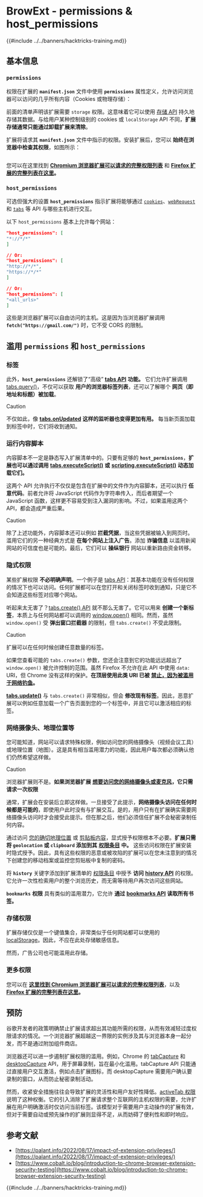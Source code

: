 # BrowExt - permissions & host_permissions

{{#include ../../banners/hacktricks-training.md}}

## 基本信息

### **`permissions`**

权限在扩展的 **`manifest.json`** 文件中使用 **`permissions`** 属性定义，允许访问浏览器可以访问的几乎所有内容（Cookies 或物理存储）：

前面的清单声明该扩展需要 `storage` 权限。这意味着它可以使用 [存储 API](https://developer.mozilla.org/en-US/docs/Mozilla/Add-ons/WebExtensions/API/storage) 持久地存储其数据。与给用户某种控制级别的 cookies 或 `localStorage` API 不同，**扩展存储通常只能通过卸载扩展来清除**。

扩展将请求其 **`manifest.json`** 文件中指示的权限。安装扩展后，您可以 **始终在浏览器中检查其权限**，如图所示：

<figure><img src="../../images/image (18).png" alt=""><figcaption></figcaption></figure>

您可以在这里找到 [**Chromium 浏览器扩展可以请求的完整权限列表**](https://developer.chrome.com/docs/extensions/develop/concepts/declare-permissions#permissions) 和 [**Firefox 扩展的完整列表在这里**](https://developer.mozilla.org/en-US/docs/Mozilla/Add-ons/WebExtensions/manifest.json/permissions#api_permissions)**。**

### `host_permissions`

可选但强大的设置 **`host_permissions`** 指示扩展将能够通过 [`cookies`](https://developer.mozilla.org/en-US/docs/Mozilla/Add-ons/WebExtensions/API/cookies)、[`webRequest`](https://developer.mozilla.org/en-US/docs/Mozilla/Add-ons/WebExtensions/API/webRequest) 和 [`tabs`](https://developer.mozilla.org/en-US/docs/Mozilla/Add-ons/WebExtensions/API/tabs) 等 API 与哪些主机进行交互。

以下 `host_permissions` 基本上允许每个网站：
```json
"host_permissions": [
"*://*/*"
]

// Or:
"host_permissions": [
"http://*/*",
"https://*/*"
]

// Or:
"host_permissions": [
"<all_urls>"
]
```
这些是浏览器扩展可以自由访问的主机。这是因为当浏览器扩展调用 **`fetch("https://gmail.com/")`** 时，它不受 CORS 的限制。

## 滥用 `permissions` 和 `host_permissions`

### 标签

此外，**`host_permissions`** 还解锁了“高级” [**tabs API**](https://developer.mozilla.org/en-US/docs/Mozilla/Add-ons/WebExtensions/API/tabs) **功能。** 它们允许扩展调用 [tabs.query()](https://developer.mozilla.org/en-US/docs/Mozilla/Add-ons/WebExtensions/API/tabs/query)，不仅可以获取 **用户的浏览器标签列表**，还可以了解哪个 **网页（即地址和标题）被加载**。

> [!CAUTION]
> 不仅如此，像 [**tabs.onUpdated**](https://developer.mozilla.org/en-US/docs/Mozilla/Add-ons/WebExtensions/API/tabs/onUpdated) **这样的监听器也变得更加有用。** 每当新页面加载到标签中时，它们将收到通知。

### 运行内容脚本 <a href="#running-content-scripts" id="running-content-scripts"></a>

内容脚本不一定是静态写入扩展清单中的。只要有足够的 **`host_permissions`**，**扩展也可以通过调用** [**tabs.executeScript()**](https://developer.mozilla.org/en-US/docs/Mozilla/Add-ons/WebExtensions/API/tabs/executeScript) **或** [**scripting.executeScript()**](https://developer.mozilla.org/en-US/docs/Mozilla/Add-ons/WebExtensions/API/scripting/executeScript) **动态加载它们。**

这两个 API 允许执行不仅仅是包含在扩展中的文件作为内容脚本，还可以执行 **任意代码**。前者允许将 JavaScript 代码作为字符串传入，而后者期望一个 JavaScript 函数，这样更不容易受到注入漏洞的影响。不过，如果滥用这两个 API，都会造成严重后果。

> [!CAUTION]
> 除了上述功能外，内容脚本还可以例如 **拦截凭据**，当这些凭据被输入到网页时。滥用它们的另一种经典方式是 **在每个网站上注入广告**。添加 **诈骗信息** 以滥用新闻网站的可信度也是可能的。最后，它们可以 **操纵银行** 网站以重新路由资金转移。

### 隐式权限 <a href="#implicit-privileges" id="implicit-privileges"></a>

某些扩展权限 **不必明确声明**。一个例子是 [tabs API](https://developer.mozilla.org/en-US/docs/Mozilla/Add-ons/WebExtensions/API/tabs)：其基本功能在没有任何权限的情况下也可以访问。任何扩展都可以在您打开和关闭标签时收到通知，只是它不会知道这些标签对应哪个网站。

听起来太无害了？[tabs.create() API](https://developer.mozilla.org/en-US/docs/Mozilla/Add-ons/WebExtensions/API/tabs/create) 就不那么无害了。它可以用来 **创建一个新标签**，本质上与任何网站都可以调用的 [window.open()](https://developer.mozilla.org/en-US/docs/Web/API/Window/open) 相同。然而，虽然 `window.open()` 受 **弹出窗口拦截器** 的限制，但 `tabs.create()` 不受此限制。

> [!CAUTION]
> 扩展可以在任何时候创建任意数量的标签。

如果您查看可能的 `tabs.create()` 参数，您还会注意到它的功能远远超出了 `window.open()` 被允许控制的范围。虽然 Firefox 不允许在此 API 中使用 `data:` URI，但 Chrome 没有这样的保护。**在顶层使用此类 URI 已被** [**禁止，因为被滥用于网络钓鱼**](https://bugzilla.mozilla.org/show_bug.cgi?id=1331351)**。**

[**tabs.update()**](https://developer.mozilla.org/en-US/docs/Mozilla/Add-ons/WebExtensions/API/tabs/update) 与 `tabs.create()` 非常相似，但会 **修改现有标签**。因此，恶意扩展可以例如任意加载一个广告页面到您的一个标签中，并且它可以激活相应的标签。

### 网络摄像头、地理位置等 <a href="#webcam-geolocation-and-friends" id="webcam-geolocation-and-friends"></a>

您可能知道，网站可以请求特殊权限，例如访问您的网络摄像头（视频会议工具）或地理位置（地图）。这是具有相当滥用潜力的功能，因此用户每次都必须确认他们仍然希望这样做。

> [!CAUTION]
> 浏览器扩展则不是。**如果浏览器扩展** [**想要访问您的网络摄像头或麦克风**](https://developer.mozilla.org/en-US/docs/Web/API/MediaDevices/getUserMedia)**，它只需请求一次权限**

通常，扩展会在安装后立即这样做。一旦接受了此提示，**网络摄像头访问在任何时候都是可能的**，即使用户此时没有与扩展交互。是的，用户只有在扩展确实需要网络摄像头访问时才会接受此提示。但在那之后，他们必须信任扩展不会秘密录制任何内容。

通过访问 [您的确切地理位置](https://developer.mozilla.org/en-US/docs/Web/API/Geolocation) 或 [剪贴板内容](https://developer.mozilla.org/en-US/docs/Web/API/Clipboard_API)，显式授予权限根本不必要。**扩展只需将 `geolocation` 或 `clipboard` 添加到其** [**权限条目**](https://developer.mozilla.org/en-US/docs/Mozilla/Add-ons/WebExtensions/manifest.json/permissions) **中。** 这些访问权限在扩展安装时隐式授予。因此，具有这些权限的恶意或被攻陷的扩展可以在您未注意到的情况下创建您的移动档案或监控您剪贴板中复制的密码。

将 **`history`** 关键字添加到扩展清单的 [权限条目](https://developer.mozilla.org/en-US/docs/Mozilla/Add-ons/WebExtensions/manifest.json/permissions) 中授予 **访问** [**history API**](https://developer.mozilla.org/en-US/docs/Mozilla/Add-ons/WebExtensions/API/history) 的权限。它允许一次性检索用户的整个浏览历史，而无需等待用户再次访问这些网站。

**`bookmarks`** **权限** 具有类似的滥用潜力，它允许 **通过** [**bookmarks API**](https://developer.mozilla.org/en-US/docs/Mozilla/Add-ons/WebExtensions/API/bookmarks) **读取所有书签。**

### 存储权限 <a href="#the-storage-permission" id="the-storage-permission"></a>

扩展存储仅仅是一个键值集合，非常类似于任何网站都可以使用的 [localStorage](https://developer.mozilla.org/en-US/docs/Web/API/Window/localStorage)。因此，不应在此处存储敏感信息。

然而，广告公司也可能滥用此存储。

### 更多权限

您可以在 [**这里找到 Chromium 浏览器扩展可以请求的完整权限列表**](https://developer.chrome.com/docs/extensions/develop/concepts/declare-permissions#permissions)，以及 [**Firefox 扩展的完整列表在这里**](https://developer.mozilla.org/en-US/docs/Mozilla/Add-ons/WebExtensions/manifest.json/permissions#api_permissions)**。**

## 预防 <a href="#why-not-restrict-extension-privileges" id="why-not-restrict-extension-privileges"></a>

谷歌开发者的政策明确禁止扩展请求超出其功能所需的权限，从而有效减轻过度权限请求的情况。一个浏览器扩展超越这一界限的实例涉及其与浏览器本身一起分发，而不是通过附加组件商店。

浏览器还可以进一步遏制扩展权限的滥用。例如，Chrome 的 [tabCapture](https://developer.chrome.com/docs/extensions/reference/tabCapture/) 和 [desktopCapture](https://developer.chrome.com/docs/extensions/reference/desktopCapture/) API，用于屏幕录制，旨在最小化滥用。tabCapture API 只能通过直接用户交互激活，例如点击扩展图标，而 desktopCapture 需要用户确认要录制的窗口，从而防止秘密录制活动。

然而，收紧安全措施往往会导致扩展的灵活性和用户友好性降低。[activeTab 权限](https://developer.mozilla.org/en-US/docs/Mozilla/Add-ons/WebExtensions/manifest.json/permissions#activetab_permission) 说明了这种权衡。它的引入消除了扩展请求整个互联网的主机权限的需要，允许扩展在用户明确激活时仅访问当前标签。该模型对于需要用户主动操作的扩展有效，但对于需要自动或预先操作的扩展则显得不足，从而妨碍了便利性和即时响应。

## **参考文献**

- [https://palant.info/2022/08/17/impact-of-extension-privileges/](https://palant.info/2022/08/17/impact-of-extension-privileges/)
- [https://www.cobalt.io/blog/introduction-to-chrome-browser-extension-security-testing](https://www.cobalt.io/blog/introduction-to-chrome-browser-extension-security-testing)

{{#include ../../banners/hacktricks-training.md}}
